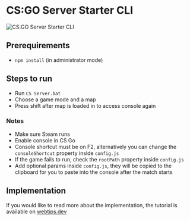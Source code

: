# CS:GO Server Starter CLI

![CS:GO Server Starter CLI](https://bit.ly/2X3eLFn)

## Prerequirements
- `npm install` (in administrator mode)

## Steps to run
- Run `CS Server.bat`
- Choose a game mode and a map
- Press shift after map is loaded in to access console again

### Notes
- Make sure Steam runs
- Enable console in CS Go
- Console shortcut must be on F2, alternatively you can change the `consoleShortcut` property inside `config.js`
- If the game fails to run, check the `rootPath` property inside `config.js`
- Add optional params inside `config.js`, they will be copied to the clipboard for you to paste into the console after the match starts

## Implementation

If you would like to read more about the implementation, the tutorial is available on [webtips.dev](https://www.webtips.dev/writing-a-server-starter-cli-for-csgo-with-javascript)
